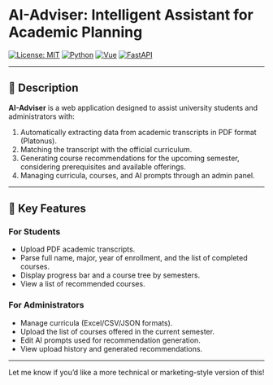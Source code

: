 # AI-Adviser: Intelligent Assistant for Academic Planning

[![License: MIT](https://img.shields.io/badge/License-MIT-blue.svg)](LICENSE)
[![Python](https://img.shields.io/badge/Python-3.9%2B-blue)](https://www.python.org/)
[![Vue](https://img.shields.io/badge/Vue–3-brightgreen)](https://vuejs.org/)
[![FastAPI](https://img.shields.io/badge/FastAPI-0.90.1-lightgrey)](https://fastapi.tiangolo.com/)

---

## 📖 Description

**AI-Adviser** is a web application designed to assist university students and administrators with:

1. Automatically extracting data from academic transcripts in PDF format (Platonus).
2. Matching the transcript with the official curriculum.
3. Generating course recommendations for the upcoming semester, considering prerequisites and available offerings.
4. Managing curricula, courses, and AI prompts through an admin panel.

---

## 🚀 Key Features

### For Students

* Upload PDF academic transcripts.
* Parse full name, major, year of enrollment, and the list of completed courses.
* Display progress bar and a course tree by semesters.
* View a list of recommended courses.

### For Administrators

* Manage curricula (Excel/CSV/JSON formats).
* Upload the list of courses offered in the current semester.
* Edit AI prompts used for recommendation generation.
* View upload history and generated recommendations.

---

Let me know if you’d like a more technical or marketing-style version of this!
